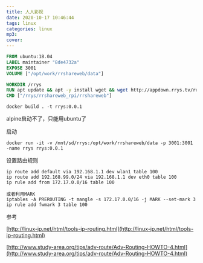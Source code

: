```yaml
---
title: 人人影视
date: 2020-10-17 10:46:44
tags: linux
categories: linux
mp3:
cover:
---
```


```Dockerfile
FROM ubuntu:18.04
LABEL maintainer "8de4732a"
EXPOSE 3001
VOLUME ["/opt/work/rrshareweb/data"]

WORKDIR /rrys
RUN apt update && apt -y install wget && wget http://appdown.rrys.tv/rrshareweb_rpi.2.20.tar.gz && tar -zxf rrshareweb_rpi.2.20.tar.gz
CMD ["/rrys/rrshareweb_rpi/rrshareweb"]
```
```shell
docker build . -t rrys:0.0.1
```
alpine启动不了，只能用ubuntu了

启动
```shell
docker run -it -v /mnt/sd/rrys:/opt/work/rrshareweb/data -p 3001:3001 -name rrys rrys:0.0.1
```

设置路由规则
```
ip route add default via 192.168.1.1 dev wlan1 table 100
ip route add 192.168.99.0/24 via 192.168.1.1 dev eth0 table 100
ip rule add from 172.17.0.0/16 table 100

或者利用MARK
iptables -A PREROUTING -t mangle -s 172.17.0.0/16 -j MARK --set-mark 3
ip rule add fwmark 3 table 100
```


参考

[http://linux-ip.net/html/tools-ip-routing.html](http://linux-ip.net/html/tools-ip-routing.html)

[http://www.study-area.org/tips/adv-route/Adv-Routing-HOWTO-4.html](http://www.study-area.org/tips/adv-route/Adv-Routing-HOWTO-4.html)